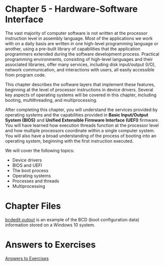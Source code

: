 # Chapter 5 - Hardware-Software Interface

The vast majority of computer software is not written at the processor instruction level in
assembly language. Most of the applications we work with on a daily basis are written in
one high-level programming language or another, using a pre-built library of capabilities
that the application programmers extended during the software development process.
Practical programming environments, consisting of high-level languages and their
associated libraries, offer many services, including disk input/output (I/O), network
communication, and interactions with users, all easily accessible from program code.

This chapter describes the software layers that implement these features, beginning at the
level of processor instructions in device drivers. Several key aspects of operating systems
will be covered in this chapter, including booting, multithreading, and multiprocessing.

After completing this chapter, you will understand the services provided by operating
systems and the capabilities provided in **Basic Input/Output System (BIOS)** and
**Unified Extensible Firmware Interface (UEFI)** firmware. You will have learned how
execution threads function at the processor level and how multiple processors coordinate
within a single computer system. You will also have a broad understanding of the process
of booting into an operating system, beginning with the first instruction executed.

We will cover the following topics:
* Device drivers
* BIOS and UEFI
* The boot process
* Operating systems
* Processes and threads
* Multiprocessing

# Chapter Files

[bcdedit output](src/bcdedit_output.md) is an example of the BCD (boot configuration data) information stored on a Windows 10 system.

# Answers to Exercises
[Answers to Exercises](Answers%20to%20Exercises/)